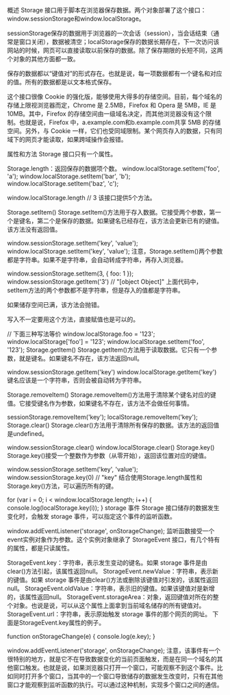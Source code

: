 概述
Storage 接口用于脚本在浏览器保存数据。两个对象部署了这个接口：window.sessionStorage和window.localStorage。

sessionStorage保存的数据用于浏览器的一次会话（session），当会话结束（通常是窗口关闭），数据被清空；localStorage保存的数据长期存在，下一次访问该网站的时候，网页可以直接读取以前保存的数据。除了保存期限的长短不同，这两个对象的其他方面都一致。

保存的数据都以“键值对”的形式存在。也就是说，每一项数据都有一个键名和对应的值。所有的数据都是以文本格式保存。

这个接口很像 Cookie 的强化版，能够使用大得多的存储空间。目前，每个域名的存储上限视浏览器而定，Chrome 是 2.5MB，Firefox 和 Opera 是 5MB，IE 是 10MB。其中，Firefox 的存储空间由一级域名决定，而其他浏览器没有这个限制。也就是说，Firefox 中，a.example.com和b.example.com共享 5MB 的存储空间。另外，与 Cookie 一样，它们也受同域限制。某个网页存入的数据，只有同域下的网页才能读取，如果跨域操作会报错。

属性和方法
Storage 接口只有一个属性。

Storage.length：返回保存的数据项个数。
window.localStorage.setItem('foo', 'a');
window.localStorage.setItem('bar', 'b');
window.localStorage.setItem('baz', 'c');

window.localStorage.length // 3
该接口提供5个方法。

Storage.setItem()
Storage.setItem()方法用于存入数据。它接受两个参数，第一个是键名，第二个是保存的数据。如果键名已经存在，该方法会更新已有的键值。该方法没有返回值。

window.sessionStorage.setItem('key', 'value');
window.localStorage.setItem('key', 'value');
注意，Storage.setItem()两个参数都是字符串。如果不是字符串，会自动转成字符串，再存入浏览器。

window.sessionStorage.setItem(3, { foo: 1 });
window.sessionStorage.getItem('3') // "[object Object]"
上面代码中，setItem方法的两个参数都不是字符串，但是存入的值都是字符串。

如果储存空间已满，该方法会抛错。

写入不一定要用这个方法，直接赋值也是可以的。

// 下面三种写法等价
window.localStorage.foo = '123';
window.localStorage['foo'] = '123';
window.localStorage.setItem('foo', '123');
Storage.getItem()
Storage.getItem()方法用于读取数据。它只有一个参数，就是键名。如果键名不存在，该方法返回null。

window.sessionStorage.getItem('key')
window.localStorage.getItem('key')
键名应该是一个字符串，否则会被自动转为字符串。

Storage.removeItem()
Storage.removeItem()方法用于清除某个键名对应的键值。它接受键名作为参数，如果键名不存在，该方法不会做任何事情。

sessionStorage.removeItem('key');
localStorage.removeItem('key');
Storage.clear()
Storage.clear()方法用于清除所有保存的数据。该方法的返回值是undefined。

window.sessionStorage.clear()
window.localStorage.clear()
Storage.key()
Storage.key()接受一个整数作为参数（从零开始），返回该位置对应的键值。

window.sessionStorage.setItem('key', 'value');
window.sessionStorage.key(0) // "key"
结合使用Storage.length属性和Storage.key()方法，可以遍历所有的键。

for (var i = 0; i < window.localStorage.length; i++) {
  console.log(localStorage.key(i));
}
storage 事件
Storage 接口储存的数据发生变化时，会触发 storage 事件，可以指定这个事件的监听函数。

window.addEventListener('storage', onStorageChange);
监听函数接受一个event实例对象作为参数。这个实例对象继承了 StorageEvent 接口，有几个特有的属性，都是只读属性。

StorageEvent.key：字符串，表示发生变动的键名。如果 storage 事件是由clear()方法引起，该属性返回null。
StorageEvent.newValue：字符串，表示新的键值。如果 storage 事件是由clear()方法或删除该键值对引发的，该属性返回null。
StorageEvent.oldValue：字符串，表示旧的键值。如果该键值对是新增的，该属性返回null。
StorageEvent.storageArea：对象，返回键值对所在的整个对象。也说是说，可以从这个属性上面拿到当前域名储存的所有键值对。
StorageEvent.url：字符串，表示原始触发 storage 事件的那个网页的网址。
下面是StorageEvent.key属性的例子。

function onStorageChange(e) {
  console.log(e.key);
}

window.addEventListener('storage', onStorageChange);
注意，该事件有一个很特别的地方，就是它不在导致数据变化的当前页面触发，而是在同一个域名的其他窗口触发。也就是说，如果浏览器只打开一个窗口，可能观察不到这个事件。比如同时打开多个窗口，当其中的一个窗口导致储存的数据发生改变时，只有在其他窗口才能观察到监听函数的执行。可以通过这种机制，实现多个窗口之间的通信。